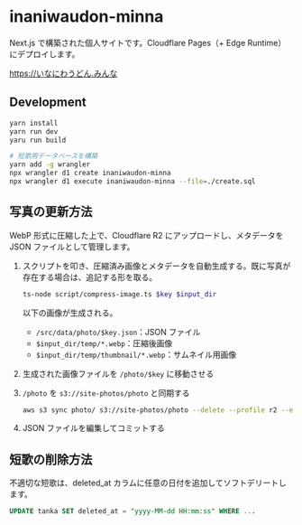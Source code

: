 # inaniwaudon-minna

Next.js で構築された個人サイトです。Cloudflare Pages（+ Edge Runtime）にデプロイします。

<https://いなにわうどん.みんな>

## Development

```bash
yarn install
yarn run dev
yaru run build

# 短歌用データベースを構築
yarn add -g wrangler
npx wrangler d1 create inaniwaudon-minna
npx wrangler d1 execute inaniwaudon-minna --file=./create.sql
```

## 写真の更新方法

WebP 形式に圧縮した上で、Cloudflare R2 にアップロードし、メタデータを JSON ファイルとして管理します。

1. スクリプトを叩き、圧縮済み画像とメタデータを自動生成する。既に写真が存在する場合は、追記する形を取る。

    ```bash
    ts-node script/compress-image.ts $key $input_dir
    ```
    
    以下の画像が生成される。

    - `/src/data/photo/$key.json`：JSON ファイル
    - `$input_dir/temp/*.webp`：圧縮後画像
    - `$input_dir/temp/thumbnail/*.webp`：サムネイル用画像

2. 生成された画像ファイルを `/photo/$key` に移動させる

3. `/photo` を `s3://site-photos/photo` と同期する

    ```bash
    aws s3 sync photo/ s3://site-photos/photo --delete --profile r2 --endpoint-url https://**.r2.cloudflarestorage.com --dryrun
    ```

4. JSON ファイルを編集してコミットする

## 短歌の削除方法

不適切な短歌は、deleted_at カラムに任意の日付を追加してソフトデリートします。

```sql
UPDATE tanka SET deleted_at = "yyyy-MM-dd HH:mm:ss" WHERE ...
```
